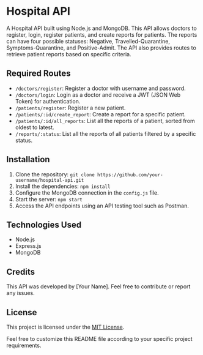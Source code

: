 # Hospital API

A Hospital API built using Node.js and MongoDB. This API allows doctors to register, login, register patients, and create reports for patients. The reports can have four possible statuses: Negative, Travelled-Quarantine, Symptoms-Quarantine, and Positive-Admit. The API also provides routes to retrieve patient reports based on specific criteria.

## Required Routes

- `/doctors/register`: Register a doctor with username and password.
- `/doctors/login`: Login as a doctor and receive a JWT (JSON Web Token) for authentication.
- `/patients/register`: Register a new patient.
- `/patients/:id/create_report`: Create a report for a specific patient.
- `/patients/:id/all_reports`: List all the reports of a patient, sorted from oldest to latest.
- `/reports/:status`: List all the reports of all patients filtered by a specific status.

## Installation

1. Clone the repository: `git clone https://github.com/your-username/hospital-api.git`
2. Install the dependencies: `npm install`
3. Configure the MongoDB connection in the `config.js` file.
4. Start the server: `npm start`
5. Access the API endpoints using an API testing tool such as Postman.

## Technologies Used

- Node.js
- Express.js
- MongoDB

## Credits

This API was developed by [Your Name]. Feel free to contribute or report any issues.

## License

This project is licensed under the [MIT License](LICENSE).

Feel free to customize this README file according to your specific project requirements.
